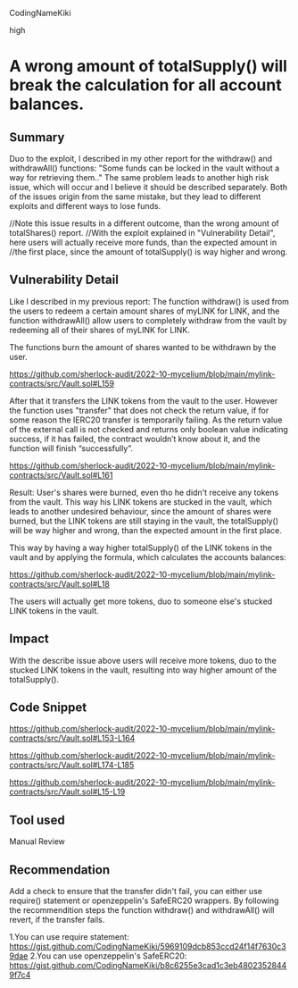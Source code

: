 CodingNameKiki

high

# A wrong amount of totalSupply() will break the calculation for all account balances.

## Summary
Duo to the exploit, l described in my other report for the withdraw() and withdrawAll() functions:
"Some funds can be locked in the vault without a way for retrieving them.."
The same problem leads to another high risk issue, which will occur and l believe it should be described separately.
Both of the issues origin from the same mistake, but they lead to different exploits and different ways to lose funds.

//Note this issue results in a different outcome, than the wrong amount of totalShares() report.
//With the exploit explained in "Vulnerability Detail", here users will actually receive more funds, than the expected amount in 
//the first place, since the amount of totalSupply() is way higher and wrong.


## Vulnerability Detail
Like l described in my previous report:
The function withdraw() is used from the users to redeem a certain amount shares of myLINK for LINK, and the function withdrawAll() allow users to completely withdraw from the vault by redeeming all of their shares of myLINK for LINK.

The functions burn the amount of shares wanted to be withdrawn by the user. 

https://github.com/sherlock-audit/2022-10-mycelium/blob/main/mylink-contracts/src/Vault.sol#L159

After that it transfers the LINK tokens from the vault to the user.
However the function uses "transfer" that does not check the return value, if for some reason the IERC20 transfer is temporarily failing. As the return value of the external call is not checked and returns only boolean value indicating success, if it has failed, the contract wouldn’t know about it, and the function will finish “successfully”.

https://github.com/sherlock-audit/2022-10-mycelium/blob/main/mylink-contracts/src/Vault.sol#L161

Result: 
User's shares were burned, even tho he didn't receive any tokens from the vault. This way his LINK tokens are stucked in the vault, which leads to another undesired behaviour, since the amount of shares were burned, but the LINK tokens are still staying in the vault, the totalSupply() will be way higher and wrong, than the expected amount in the first place. 

This way by having a way higher totalSupply() of the LINK tokens in the vault and by applying the formula, which calculates the accounts balances:

https://github.com/sherlock-audit/2022-10-mycelium/blob/main/mylink-contracts/src/Vault.sol#L18

The users will actually get more tokens, duo to someone else's stucked LINK tokens in the vault.

## Impact
With the describe issue above users will receive more tokens, duo to the stucked LINK tokens in the vault, resulting into way higher amount of the totalSupply().

## Code Snippet

https://github.com/sherlock-audit/2022-10-mycelium/blob/main/mylink-contracts/src/Vault.sol#L153-L164

https://github.com/sherlock-audit/2022-10-mycelium/blob/main/mylink-contracts/src/Vault.sol#L174-L185

https://github.com/sherlock-audit/2022-10-mycelium/blob/main/mylink-contracts/src/Vault.sol#L15-L19

## Tool used

Manual Review

## Recommendation
Add a check to ensure that the transfer didn't fail, you can either use require() statement or openzeppelin's SafeERC20 wrappers.
By following the recommendition steps the function withdraw() and withdrawAll() will revert, if the transfer fails.

1.You can use require statement: https://gist.github.com/CodingNameKiki/5969109dcb853ccd24f14f7630c39dae
2.You can use openzeppelin's SafeERC20: https://gist.github.com/CodingNameKiki/b8c6255e3cad1c3eb48023528449f7c4